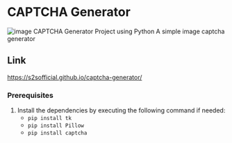 # CAPTCHA Generator
![image](https://cdn0.iconfinder.com/data/icons/miscellaneous-16-mix/168/captcha_technology_system_prevention_capabilities-1024.png)
CAPTCHA Generator Project using Python 
A simple image captcha generator

## Link
https://s2sofficial.github.io/captcha-generator/
### Prerequisites
1. Install the dependencies by executing the following command if needed:
      - ```pip install tk```
      - ```pip install Pillow```
      - ```pip install captcha```

